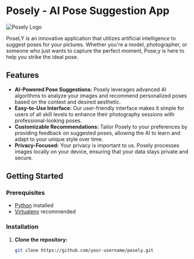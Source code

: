 # Posely - AI Pose Suggestion App

![Posely Logo](link_to_your_logo)

PoseLY is an innovative application that utilizes artificial intelligence to suggest poses for your pictures. Whether you're a model, photographer, or someone who just wants to capture the perfect moment, Pose;y is here to help you strike the ideal pose.

## Features

- **AI-Powered Pose Suggestions:** Posely leverages advanced AI algorithms to analyze your images and recommend personalized poses based on the context and desired aesthetic.
- **Easy-to-Use Interface:** Our user-friendly interface makes it simple for users of all skill levels to enhance their photography sessions with professional-looking poses.
- **Customizable Recommendations:** Tailor Posely to your preferences by providing feedback on suggested poses, allowing the AI to learn and adapt to your unique style over time.
- **Privacy-Focused:** Your privacy is important to us. Posely processes images locally on your device, ensuring that your data stays private and secure.

## Getting Started

### Prerequisites

- [Python](https://www.python.org/) installed
- [Virtualenv](https://virtualenv.pypa.io/) recommended

### Installation

1. **Clone the repository:**
   ```bash
   git clone https://github.com/your-username/posely.git

